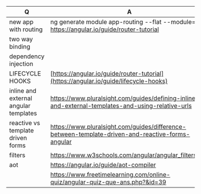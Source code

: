 | Q | A |
| --- | --- |
| new app with routing | ng generate module app-routing --flat --module=app https://angular.io/guide/router-tutorial |
| two way binding | |
| dependency injection | |
|LIFECYCLE HOOKS | [https://angular.io/guide/router-tutorial](https://angular.io/guide/lifecycle-hooks) |
| inline and external angular templates | https://www.pluralsight.com/guides/defining-inline-and-external-templates-and-using-relative-urls |
| reactive vs template driven forms | https://www.pluralsight.com/guides/difference-between-template-driven-and-reactive-forms-angular |
| filters | https://www.w3schools.com/angular/angular_filters.asp |
| aot | https://angular.io/guide/aot-compiler |
| | https://www.freetimelearning.com/online-quiz/angular-quiz-que-ans.php?&id=39 |
